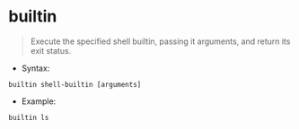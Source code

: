 # builtin

> Execute the specified shell builtin, passing it arguments, and return its exit status.

- Syntax:

`builtin shell-builtin [arguments]`

- Example:

`builtin ls`
